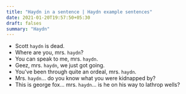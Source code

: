 ```yaml
---
title: "Haydn in a sentence | Haydn example sentences"
date: 2021-01-20T19:57:50+05:30
draft: falses
summary: "Haydn"
---
```

- Scott `haydn` is dead.
- Where are you, mrs. `haydn`?
- You can speak to me, mrs. `haydn`.
- Geez, mrs. `haydn`, we just got going.
- You've been through quite an ordeal, mrs. `haydn`.
- Mrs. `haydn`... do you know what you were kidnapped by?
- This is george fox... mrs. `haydn`... is he on his way to lathrop wells?
                 
